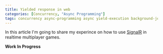 ```yaml
---
title: Yielded response in web
categories: [Concurrency, "Async Programming"]
tags: concurrency async-programming async yield-execution background-job promise
---
```


In this article I'm going to share my experince on how to use [SignalR](https://docs.microsoft.com/en-us/aspnet/signalr/) in realtime multiplayer games.
<!-- more -->
**Work In Progress**